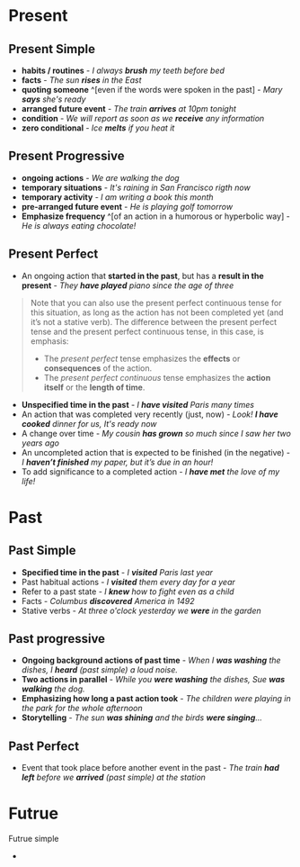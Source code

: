 
# Present 

## Present Simple 

- **habits / routines** - *I always **brush** my teeth before bed*
- **facts** - *The sun **rises** in the East*
- **quoting someone** ^[even if the words were spoken in the past] - *Mary **says** she's ready*
- **arranged future event** - *The train **arrives** at 10pm tonight*
- **condition** - *We will report as soon as we **receive** any information*
- **zero conditional** - *Ice **melts** if you heat it*

## Present Progressive

- **ongoing actions** - *We are walking the dog*
- **temporary situations** - *It's raining in San Francisco rigth now*
- **temporary activity** - *I am writing a book this month*
- **pre-arranged future event** - *He is playing golf tomorrow* 
- **Emphasize frequency** ^[of an action in a humorous or hyperbolic way] - *He is always eating chocolate!*

## Present Perfect 
- An ongoing action that **started in the past**, but has a **result in the present** - *They **have played** piano since the age of three*
  
>Note that you can also use the present perfect continuous tense for this situation, as long as the action has not been completed yet (and it’s not a stative verb). The difference between the present perfect tense and the present perfect continuous tense, in this case, is emphasis: 
>- The *present perfect* tense emphasizes the **effects** or **consequences** of the action. 
>- The *present perfect continuous* tense emphasizes the **action itself** or the **length of time**.
  
- **Unspecified time in the past** - *I **have visited** Paris many times*
- An action that was completed very recently (just, now) - *Look! **I have cooked** dinner for us, It's ready now*
- A change over time - *My cousin **has grown** so much since I saw her two years ago*
- An uncompleted action that is expected to be finished (in the negative) - *I **haven’t finished** my paper, but it’s due in an hour!*
- To add significance to a completed action - *I **have met** the love of my life!*

# Past

## Past Simple 

- **Specified time in the past** - *I **visited** Paris last year*
- Past habitual actions - *I **visited** them every day for a year*
- Refer to a past state - *I **knew** how to fight even as a child*
- Facts - *Columbus **discovered** America in 1492*
- Stative verbs - *At three o'clock yesterday we **were** in the garden*

## Past progressive

- **Ongoing background actions of past time** - *When I **was washing** the dishes, I **heard** (past simple) a loud noise.*
- **Two actions in parallel** - *While you **were washing** the dishes, Sue **was walking** the dog.*
- **Emphasizing how long a past action took** - *The children were playing in the park for the whole afternoon*
- **Storytelling** - *The sun **was shining** and the birds **were singing**...*

## Past Perfect

- Event that took place before another event in the past - *The train **had left** before we **arrived** (past simple) at the station*


# Futrue 

Futrue simple 

-  